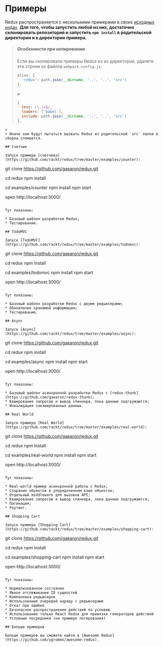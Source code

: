 # Примеры

Redux распространяется с несколькими примерами в своих [исходных кодах](https://github.com/rackt/redux/tree/master/examples).
**Для того, чтобы запустить любой из них, достаточно склонировать репозиторий и запустить `npm install` в родительской директории и в директории примера.**

>##### Особенности при копировании
>Если вы скопировали примеры Redux из их директорий, удалите эти строки из файлов `webpack.config.js`:
>
>```js
>alias: {
>   'redux': path.join(__dirname, '..', '..', 'src')
>},
>```
>и
>```js
>{
>   test: /\.js$/,
>   loaders: ['babel'],
>   include: path.join(__dirname, '..', '..', 'src')
>},
```
>
> Иначе они будут пытаться вызвать Redux из родительской `src` папки и сборка сломается.

## Счетчик

Запуск примера [счетчика](https://github.com/rackt/redux/tree/master/examples/counter):

```
git clone https://github.com/gaearon/redux.git

cd redux
npm install

cd examples/counter
npm install
npm start

open http://localhost:3000/
```

Тут показаны:

* Базовый шаблон разработки Redux;
* Тестирование.

## TodoMVC

Запуск [TodoMVC](https://github.com/rackt/redux/tree/master/examples/todomvc):

```
git clone https://github.com/gaearon/redux.git

cd redux
npm install

cd examples/todomvc
npm install
npm start

open http://localhost:3000/
```

Тут показаны:

* Базовый шаблон разработки Redux с двумя редьюсерами;
* Обновление хранимой информации;
* Тестирование.

## Async

Запуск [Async](https://github.com/rackt/redux/tree/master/examples/async):

```
git clone https://github.com/gaearon/redux.git

cd redux
npm install

cd examples/async
npm install
npm start

open http://localhost:3000/
```

Тут показаны:

* Базовый шаблон асинхронной разработки Redux с [redux-thunk](https://github.com/gaearon/redux-thunk);
* Кеширование запросов и вывод спиннера, пока данные подгружаются;
* Инвалидация закэшированных данных.

## Real World

Запуск примера [Real World](https://github.com/rackt/redux/tree/master/examples/real-world):

```
git clone https://github.com/gaearon/redux.git

cd redux
npm install

cd examples/real-world
npm install
npm start

open http://localhost:3000/
```

Тут показаны:

* Real-world пример асинхронной работы с Redux;
* Сохрание объектов в упорядоченном кэше объектов;
* Отдельный middleware для вызовов API;
* Кеширование запросов и вывод спиннера, пока данные подгружаются;
* Пагинация;
* Роутинг.

## Shopping Cart

Запуск примера [Shopping Cart](https://github.com/rackt/redux/tree/master/examples/shopping-cart):

```
git clone https://github.com/gaearon/redux.git

cd redux
npm install

cd examples/shopping-cart
npm install
npm start

open http://localhost:3000/
```

Тут показаны:

* Нормализованное состояние
* Явное отслеживание ID сущностей
* Компоновка редьюсеров
* Использование очередей наряду с редьюсерами
* Откат при ошибке
* Безопасное распространение действий по условию
* Использование только React Redux для привязки генераторов действий
* Условные посредники (на примере логирования)

## Больше примеров

Больше примеров вы сможете найти в [Awesome Redux](https://github.com/xgrommx/awesome-redux).
